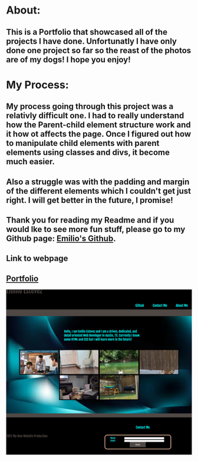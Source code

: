 

# About:

## This is a Portfolio that showcased all of the projects I have done. Unfortunatly I have only done one project so far so the reast of the photos are of my dogs! I hope you enjoy!

# My Process:

## My process going through this project was a relativly difficult one. I had to really understand how the Parent-child element structure work and it how ot affects the page. Once I figured out how to manipulate child elements with parent elements using classes and divs, it become much easier. 

## Also a struggle was with the padding and margin of the different elements which I couldn't get just right. I will get better in the future, I promise!

## Thank you for reading my Readme and if you would lke to see more fun stuff, please go to my Github page: [Emilio's Github](https://github.com/Emilio512).

## Link to webpage
## [Portfolio](https://github.com/Emilio512/Homework-2-Portfolio) ##



 ![image](./assets/images/Page.png)